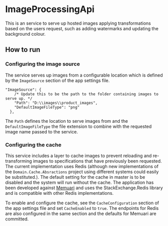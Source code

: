 # ImageProcessingApi

This is an service to serve up hosted images applying transformations based on the users request, such as adding watermarks and updating the background colour.

## How to run

### Configuring the image source
The service serves up images from a configurable location which is defined by the `ImageSource` section of the app settings file. 
```
"ImageSource": {
    /* Update this to be the path to the folder containing images to serve up. */
    "Path": "D:\\images\\product_images",
    "DefaultImageFileType": "png"
  },
```
The `Path` defines the location to serve images from and the `DefaultImageFileType` the file extension to combine with the requested image name passed to the service.

### Configuring the cache
This service includes a layer to cache images to prevent reloading and re-transforming images to specifications that have previously been  requested. The current implementation uses Redis (although new implementations of the `Domain.Cache.Absractions` project using different systems could easily be substituted.). The default setting for the cache in master is to be disabled and the system will run without the cache. The application has been developed against [Memuari](https://www.memurai.com/) and uses the StackExchange.Redis library and is compatible with other Redis implementations.

To enable and configure the cache, see the `CacheConfiguration` section of the app settings file and set `CacheEnabled` to `true`. The endpoints for Redis are also configured in the same section and the defaults for Memuari are committed. 